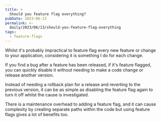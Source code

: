 ```yaml
---
title: >
  Should you feature flag everything?
pubDate: 2023-06-13
permalink: >-
  daily/2023/06/13/should-you-feature-flag-everything
tags:
  - feature-flags
---
```


Whilst it's probably impractical to feature flag every new feature or change to your application, considering it is something I do for each change.

If you find a bug after a feature has been released, if it's feature flagged, you can quickly disable it without needing to make a code change or release another version.

Instead of needing a rollback plan for a release and reverting to the previous version, it can be as simple as disabling the feature flag again to turn it off whilst the cause is investigated.

There is a maintenance overhead to adding a feature flag, and it can cause complexity by creating separate paths within the code but using feature flags gives a lot of benefits too.
